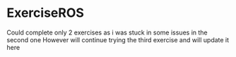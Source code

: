 # ExerciseROS
Could complete only 2 exercises as i was stuck in some issues in the second one
However will continue trying the third exercise and will update it here

